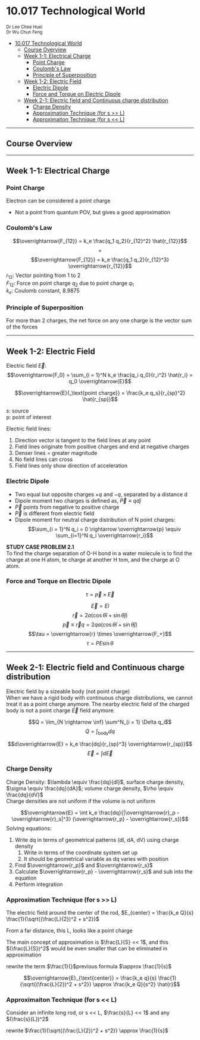 # 10.017 Technological World
<sub>Dr Lee Chee Huei</sub><br>
<sub>Dr Wu Chun Feng</sub>
- [10.017 Technological World](#10017-technological-world)
  - [Course Overview](#course-overview)
  - [Week 1-1: Electrical Charge](#week-1-1-electrical-charge)
    - [Point Charge](#point-charge)
    - [Coulomb's Law](#coulombs-law)
    - [Principle of Superposition](#principle-of-superposition)
  - [Week 1-2: Electric Field](#week-1-2-electric-field)
    - [Electric Dipole](#electric-dipole)
    - [Force and Torque on Electric Dipole](#force-and-torque-on-electric-dipole)
  - [Week 2-1: Electric field and Continuous charge distribution](#week-2-1-electric-field-and-continuous-charge-distribution)
    - [Charge Density](#charge-density)
    - [Approximation Technique (for s \>\> L)](#approximation-technique-for-s--l)
    - [Approximaiton Technique (for s \<\< L)](#approximaiton-technique-for-s--l)

---

## Course Overview

---

## Week 1-1: Electrical Charge
### Point Charge
Electron can be considered a point charge
- Not a point from quantum POV, but gives a good approximation

### Coulomb's Law
$$\overrightarrow{F_{12}} = k_e \frac{q_1 q_2}{r_{12}^2} \hat{r_{12}}$$
$$=$$
$$\overrightarrow{F_{12}} = k_e \frac{q_1 q_2}{r_{12}^3} \overrightarrow{r_{12}}$$
$r_{12}$: Vector pointing from 1 to 2 <br>
$F_{12}$: Force on point charge $q_2$ due to point charge $q_1$<br>
$k_e$: Coulomb constant, 8.9875

### Principle of Superposition
For more than 2 charges, the net force on any one charge is the vector sum of the forces


---

## Week 1-2: Electric Field
Electric field $\overrightarrow{E}$:
$$\overrightarrow{F_0} = \sum_{i = 1}^N k_e \frac{q_i q_0}{r_i^2} \hat{r_i} = q_0 \overrightarrow{E}$$

$$\overrightarrow{E}{_\text{point charge}} = \frac{k_e q_s}{r_{sp}^2} \hat{r_{sp}}$$

s: source <br>
p: point of interest

Electric field lines:
1. Direction vector is tangent to the field lines at any point
2. Field lines originate from positive charges and end at negative charges
3. Denser lines = greater magnitude
4. No field lines can cross
5. Field lines only show direction of acceleration

### Electric Dipole
- Two equal but opposite charges $+q$ and $-q$, separated by a distance d
- Dipole moment two charges is defined as, $\overrightarrow{P} \equiv qd \hat j$
- $\overrightarrow{P}$ points from negative to positive charge
- $\overrightarrow{P}$ is different from electric field
- Dipole moment for neutral charge distribution of N point charges:
$$\sum_{i = 1}^N q_i = 0 \rightarrow \overrightarrow{p} \equiv \sum_{i=1}^N q_i \overrightarrow{r_i}$$

<strong>STUDY CASE PROBLEM 2.1</strong> <br>
To find the charge separation of O-H bond in a water molecule is to find the charge at one H atom, te charge at another H tom, and the charge at O atom.

### Force and Torque on Electric Dipole
$$\tau = \overrightarrow{p} \times \overrightarrow{E}$$

$$\overrightarrow{E} = E \hat{i}$$
$$\overrightarrow{r} = 2a (\cos \theta \hat i + \sin \theta \hat j)$$
$$\overrightarrow{p} \equiv \overrightarrow{r} q = 2qa (\cos \theta \hat i + \sin \theta \hat j)$$
$$\tau = \overrightarrow{r} \times \overrightarrow{F_+}$$
$$\tau = PE\sin\theta$$

---

## Week 2-1: Electric field and Continuous charge distribution
Electric field by a sizeable body (not point charge) <br>
When we have a rigid body with continuous charge distributions, we cannot treat it as
a point charge anymore. The nearby electric field of the charged body is not a point
charge $\overrightarrow{E}$ field anymore.

$$Q = \lim_{N \rightarrow \inf} \sum^N_{i = 1} \Delta q_i$$
$$Q = \int_{\text{body}} dq$$

$$d\overrightarrow{E} = k_e \frac{dq}{r_{sp}^3} \overrightarrow{r_{sp}}$$
$$\overrightarrow{E} = \int d\overrightarrow{E}$$

### Charge Density
Charge Density: $\lambda \equiv \frac{dq}{dl}$, surface charge density, $\sigma \equiv \frac{dq}{dA}$; volume charge density, $\rho \equiv \frac{dq}{dV}$ <br>
Charge densities are not uniform if the volume is not uniform

$$\overrightarrow{E} = \int k_e \frac{dq}{|\overrightarrow{r}_p - \overrightarrow{r}_s|^3} (\overrightarrow{r_p} - \overrightarrow{r_s})$$
Solving equations:
1. Write dq in terms of geometrical patterns (dl, dA, dV) using charge density
   1. Write in terms of the coordinate system set up
   2. It should be geometrical variable as dq varies with position
2. Find $\overrightarrow{r_p}$ and $\overrightarrow{r_s}$
3. Calculate $\overrightarrow{r_p} - \overrightarrow{r_s}$ and sub into the equation
4. Perform integration


### Approximation Technique (for s >> L)

The electric field around the center of the rod, $E_{center} = \frac{k_e Q}{s} \frac{1}{\sqrt{(\frac{L}{2})^2 + s^2}}$



From a far distance, this L, looks like a point charge

The main concept of approximation is $\frac{L}{S} << 1$, and this $(\frac{L}{S})^2$
would be even smaller that can be eliminated in approximation

rewrite the term $\frac{1}{}$previous formula $\approx \frac{1}{s}$

$$\overrightarrow{E}_{\text{center}} = \frac{k_e q}{s} \frac{1}{\sqrt{(\frac{L}{2})^2 + s^2}} \approx \frac{k_e Q}{s^2} \hat{r}$$

### Approximaiton Technique (for s << L)
Consider an infinite long rod, or s << L, $\frac{s}{L} << 1$ and any $(\frac{s}{L})^2$

rewrite $\frac{1}{\sqrt{(\frac{L}{2})^2 + s^2}} \approx \frac{1}{s}$ 

  